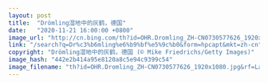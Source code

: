 ```yaml
---
layout: post
title:  "Drömling湿地中的灰鹤，德国"
date:   "2020-11-21 16:00:00 +0800"
image_url: "http://cn.bing.com/th?id=OHR.Dromling_ZH-CN0730577626_1920x1080.jpg&rf=LaDigue_1920x1080.jpg&pid=hp"
link: "/search?q=Dr%c3%b6mling%e6%b9%bf%e5%9c%b0&form=hpcapt&mkt=zh-cn"
copyright: "Drömling湿地中的灰鹤，德国 (© Mike Friedrichs/Getty Images)"
image_hash: "442e2b414a95e8120a8c5e94c9399c54"
image_filename: "th?id=OHR.Dromling_ZH-CN0730577626_1920x1080.jpg&rf=LaDigue_1920x1080.jpg&pid=hp"
---
```

